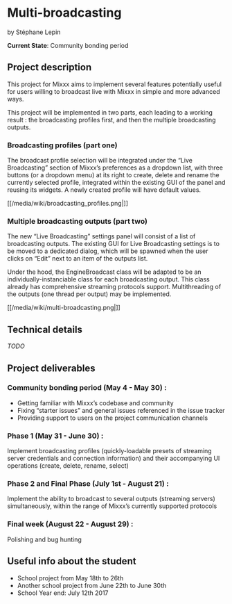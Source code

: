 # Multi-broadcasting

by Stéphane Lepin

**Current State**: Community bonding period

## Project description

This project for Mixxx aims to implement several features potentially
useful for users willing to broadcast live with Mixxx in simple and more
advanced ways.

This project will be implemented in two parts, each leading to a working
result : the broadcasting profiles first, and then the multiple
broadcasting outputs.

### Broadcasting profiles (part one)

The broadcast profile selection will be integrated under the “Live
Broadcasting” section of Mixxx’s preferences as a dropdown list, with
three buttons (or a dropdown menu) at its right to create, delete and
rename the currently selected profile, integrated within the existing
GUI of the panel and reusing its widgets. A newly created profile will
have default values.

[[/media/wiki/broadcasting_profiles.png|]]

### Multiple broadcasting outputs (part two)

The new “Live Broadcasting” settings panel will consist of a list of
broadcasting outputs. The existing GUI for Live Broadcasting settings is
to be moved to a dedicated dialog, which will be spawned when the user
clicks on “Edit” next to an item of the outputs list.

Under the hood, the EngineBroadcast class will be adapted to be an
individually-instanciable class for each broadcasting output. This class
already has comprehensive streaming protocols support. Multithreading of
the outputs (one thread per output) may be implemented.

[[/media/wiki/multi-broadcasting.png|]]

## Technical details

*TODO*

## Project deliverables

### Community bonding period (May 4 - May 30) :

  - Getting familiar with Mixxx’s codebase and community
  - Fixing “starter issues” and general issues referenced in the issue
    tracker
  - Providing support to users on the project communication channels

### Phase 1 (May 31 - June 30) :

Implement broadcasting profiles (quickly-loadable presets of streaming
server credentials and connection information) and their accompanying UI
operations (create, delete, rename, select)

### Phase 2 and Final Phase (July 1st - August 21) :

Implement the ability to broadcast to several outputs (streaming
servers) simultaneously, within the range of Mixxx’s currently supported
protocols

### Final week (August 22 - August 29) :

Polishing and bug hunting

## Useful info about the student

  - School project from May 18th to 26th
  - Another school project from June 22th to June 30th
  - School Year end: July 12th 2017
